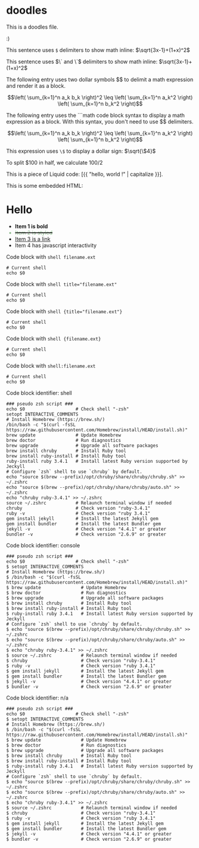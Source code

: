 
# doodles

This is a doodles file.

:)

This sentence uses `$` delimiters to show math inline: $\sqrt{3x-1}+(1+x)^2$

This sentence uses $\` and \`$ delimiters to show math inline: $`\sqrt{3x-1}+(1+x)^2`$

The following entry uses two dollar symbols $$ to delimit a math expression and render it as a block.

$$\left( \sum_{k=1}^n a_k b_k \right)^2 \leq \left( \sum_{k=1}^n a_k^2 \right) \left( \sum_{k=1}^n b_k^2 \right)$$

The following entry uses the ```math code block syntax to display a math expression as a block.
With this syntax, you don't need to use $$ delimiters.

```math
\left( \sum_{k=1}^n a_k b_k \right)^2 \leq \left( \sum_{k=1}^n a_k^2 \right) \left( \sum_{k=1}^n b_k^2 \right)
```

This expression uses `\$` to display a dollar sign: $`\sqrt{\$4}`$

To split <span>$</span>100 in half, we calculate $100/2$

This is a piece of Liquid code: [{{ "hello, world !" | capitalize }}].

This is some embedded HTML:
<h1>Hello</h1>
<ul>
  <li><b>Item 1 is bold</b></li>
  <li class="done">Item 2 is styled</li>
  <li><a href="#">Item 3 is a link</a></li>
  <li id="_id-foobar">Item 4 has javascript interactivity</li>
</ul>
<style>
  .done {
  color: darkseagreen;
  text-decoration: line-through solid black 2px;
}
</style>
<script src="https://ajax.googleapis.com/ajax/libs/jquery/3.7.1/jquery.min.js"></script>
<script>
  $(function() {
    $("#_id-foobar").on("click", doSomething);
    function doSomething() {
      console.log("Doing something here.");
    }
  });
</script>

Code block with `shell filename.ext`

```shell
# Current shell
echo $0
```

Code block with `shell title="filename.ext"`

```shell
# Current shell
echo $0
```

Code block with `shell {title="filename.ext"}`

```shell
# Current shell
echo $0
```

Code block with `shell {filename.ext}`

```shell
# Current shell
echo $0
```

Code block with `shell:filename.ext`

```shell
# Current shell
echo $0
```


Code block identifier: shell
```shell
### pseudo zsh script ###
echo $0                   # Check shell "-zsh"
setopt INTERACTIVE_COMMENTS
# Install Homebrew (https://brew.sh/)
/bin/bash -c "$(curl -fsSL https://raw.githubusercontent.com/Homebrew/install/HEAD/install.sh)"
brew update               # Update Homebrew
brew doctor               # Run diagnostics
brew upgrade              # Upgrade all software packages
brew install chruby       # Install Ruby tool
brew install ruby-install # Install Ruby tool
ruby-install ruby 3.4.1   # Install latest Ruby version supported by Jeckyll
# Configure `zsh` shell to use `chruby` by default.
echo "source $(brew --prefix)/opt/chruby/share/chruby/chruby.sh" >> ~/.zshrc
echo "source $(brew --prefix)/opt/chruby/share/chruby/auto.sh" >> ~/.zshrc
echo "chruby ruby-3.4.1" >> ~/.zshrc
source ~/.zshrc           # Relaunch terminal window if needed
chruby                    # Check version "ruby-3.4.1"
ruby -v                   # Check version "ruby 3.4.1"
gem install jekyll        # Install the latest Jekyll gem
gem install bundler       # Install the latest Bundler gem
jekyll -v                 # Check version "4.4.1" or greater
bundler -v                # Check version "2.6.9" or greater
```

Code block identifier: console
```console
### pseudo zsh script ###
echo $0                   # Check shell "-zsh"
$ setopt INTERACTIVE_COMMENTS
# Install Homebrew (https://brew.sh/)
$ /bin/bash -c "$(curl -fsSL https://raw.githubusercontent.com/Homebrew/install/HEAD/install.sh)"
$ brew update               # Update Homebrew
$ brew doctor               # Run diagnostics
$ brew upgrade              # Upgrade all software packages
$ brew install chruby       # Install Ruby tool
$ brew install ruby-install # Install Ruby tool
$ ruby-install ruby 3.4.1   # Install latest Ruby version supported by Jeckyll
# Configure `zsh` shell to use `chruby` by default.
$ echo "source $(brew --prefix)/opt/chruby/share/chruby/chruby.sh" >> ~/.zshrc
$ echo "source $(brew --prefix)/opt/chruby/share/chruby/auto.sh" >> ~/.zshrc
$ echo "chruby ruby-3.4.1" >> ~/.zshrc
$ source ~/.zshrc           # Relaunch terminal window if needed
$ chruby                    # Check version "ruby-3.4.1"
$ ruby -v                   # Check version "ruby 3.4.1"
$ gem install jekyll        # Install the latest Jekyll gem
$ gem install bundler       # Install the latest Bundler gem
$ jekyll -v                 # Check version "4.4.1" or greater
$ bundler -v                # Check version "2.6.9" or greater
```

Code block identifier: n/a
```
### pseudo zsh script ###
echo $0                   # Check shell "-zsh"
$ setopt INTERACTIVE_COMMENTS
# Install Homebrew (https://brew.sh/)
$ /bin/bash -c "$(curl -fsSL https://raw.githubusercontent.com/Homebrew/install/HEAD/install.sh)"
$ brew update               # Update Homebrew
$ brew doctor               # Run diagnostics
$ brew upgrade              # Upgrade all software packages
$ brew install chruby       # Install Ruby tool
$ brew install ruby-install # Install Ruby tool
$ ruby-install ruby 3.4.1   # Install latest Ruby version supported by Jeckyll
# Configure `zsh` shell to use `chruby` by default.
$ echo "source $(brew --prefix)/opt/chruby/share/chruby/chruby.sh" >> ~/.zshrc
$ echo "source $(brew --prefix)/opt/chruby/share/chruby/auto.sh" >> ~/.zshrc
$ echo "chruby ruby-3.4.1" >> ~/.zshrc
$ source ~/.zshrc           # Relaunch terminal window if needed
$ chruby                    # Check version "ruby-3.4.1"
$ ruby -v                   # Check version "ruby 3.4.1"
$ gem install jekyll        # Install the latest Jekyll gem
$ gem install bundler       # Install the latest Bundler gem
$ jekyll -v                 # Check version "4.4.1" or greater
$ bundler -v                # Check version "2.6.9" or greater
```
